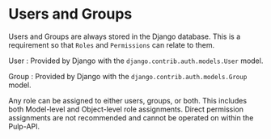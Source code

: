 # Users and Groups

Users and Groups are always stored in the Django database. This is a requirement so that `Roles` and
`Permissions` can relate to them.

User
: Provided by Django with the `django.contrib.auth.models.User` model.

Group
: Provided by Django with the `django.contrib.auth.models.Group` model.

Any role can be assigned to either users, groups, or both. This includes both Model-level and
Object-level role assignments. Direct permission assignments are not recommended and cannot be
operated on within the Pulp-API.
